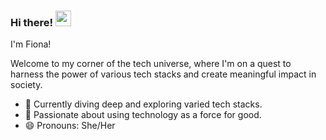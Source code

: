 ### Hi there! <img src="https://emojis.slackmojis.com/emojis/images/1536351075/4594/blob-wave.gif" width="25"/>

I'm Fiona! 

Welcome to my corner of the tech universe, where I'm on a quest to harness the power of various tech stacks and create meaningful impact in society.
- 🔭 Currently diving deep and exploring varied tech stacks.
- 🌱 Passionate about using technology as a force for good.
- 😄 Pronouns: She/Her 
